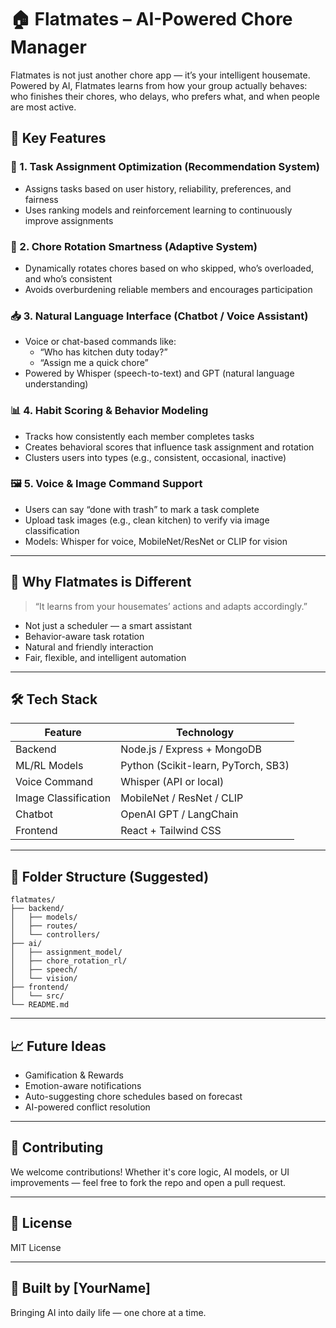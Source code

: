 
# 🏠 Flatmates – AI-Powered Chore Manager

Flatmates is not just another chore app — it’s your intelligent housemate. Powered by AI, Flatmates learns from how your group actually behaves: who finishes their chores, who delays, who prefers what, and when people are most active.

## 🚀 Key Features

### 🔧 1. Task Assignment Optimization (Recommendation System)
- Assigns tasks based on user history, reliability, preferences, and fairness
- Uses ranking models and reinforcement learning to continuously improve assignments

### 🔁 2. Chore Rotation Smartness (Adaptive System)
- Dynamically rotates chores based on who skipped, who’s overloaded, and who’s consistent
- Avoids overburdening reliable members and encourages participation

### 📥 3. Natural Language Interface (Chatbot / Voice Assistant)
- Voice or chat-based commands like:
  - “Who has kitchen duty today?”
  - “Assign me a quick chore”
- Powered by Whisper (speech-to-text) and GPT (natural language understanding)

### 📊 4. Habit Scoring & Behavior Modeling
- Tracks how consistently each member completes tasks
- Creates behavioral scores that influence task assignment and rotation
- Clusters users into types (e.g., consistent, occasional, inactive)

### 🖼️ 5. Voice & Image Command Support
- Users can say “done with trash” to mark a task complete
- Upload task images (e.g., clean kitchen) to verify via image classification
- Models: Whisper for voice, MobileNet/ResNet or CLIP for vision

---

## 🧠 Why Flatmates is Different

> “It learns from your housemates’ actions and adapts accordingly.”

- Not just a scheduler — a smart assistant
- Behavior-aware task rotation
- Natural and friendly interaction
- Fair, flexible, and intelligent automation

---

## 🛠️ Tech Stack

| Feature                      | Technology                              |
|-----------------------------|------------------------------------------|
| Backend                     | Node.js / Express + MongoDB              |
| ML/RL Models                | Python (Scikit-learn, PyTorch, SB3)      |
| Voice Command               | Whisper (API or local)                   |
| Image Classification        | MobileNet / ResNet / CLIP                |
| Chatbot                     | OpenAI GPT / LangChain                   |
| Frontend                    | React + Tailwind CSS                     |

---

## 📂 Folder Structure (Suggested)

```
flatmates/
├── backend/
│   ├── models/
│   ├── routes/
│   └── controllers/
├── ai/
│   ├── assignment_model/
│   ├── chore_rotation_rl/
│   ├── speech/
│   └── vision/
├── frontend/
│   └── src/
└── README.md
```

---

## 📈 Future Ideas

- Gamification & Rewards
- Emotion-aware notifications
- Auto-suggesting chore schedules based on forecast
- AI-powered conflict resolution

---

## 🤝 Contributing

We welcome contributions! Whether it's core logic, AI models, or UI improvements — feel free to fork the repo and open a pull request.

---

## 📜 License

MIT License

---

## 🙌 Built by [YourName]

Bringing AI into daily life — one chore at a time.
